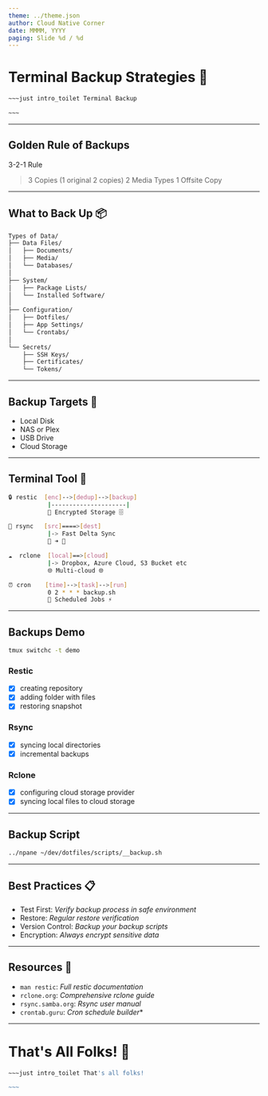 ```yaml
---
theme: ../theme.json
author: Cloud Native Corner
date: MMMM, YYYY
paging: Slide %d / %d
---
```


# Terminal Backup Strategies 💾

```bash
~~~just intro_toilet Terminal Backup

~~~
```

---

## Golden Rule of Backups


3-2-1 Rule

> 3 Copies (1 original 2 copies)
> 2 Media Types
> 1 Offsite Copy

---

## What to Back Up 📦

```bash
Types of Data/
├── Data Files/
│   ├── Documents/
│   ├── Media/
│   └── Databases/
│
├── System/
│   ├── Package Lists/
│   └── Installed Software/
│
├── Configuration/
│   ├── Dotfiles/
│   ├── App Settings/
│   └── Crontabs/
│
└── Secrets/
    ├── SSH Keys/
    ├── Certificates/
    └── Tokens/
```

---

## Backup Targets 🎯

- Local Disk
- NAS or Plex
- USB Drive
- Cloud Storage

---

## Terminal Tool 🔧

```bash
🔒 restic  [enc]-->[dedup]-->[backup]
           |---------------------|
           🔐 Encrypted Storage 🗄️

🔄 rsync   [src]====>[dest]
           |-> Fast Delta Sync
           📂 ➜ 📂

☁️  rclone  [local]==>[cloud]
           |-> Dropbox, Azure Cloud, S3 Bucket etc
           🌐 Multi-cloud 🌐

⏰ cron    [time]-->[task]-->[run]
           0 2 * * * backup.sh
           📅 Scheduled Jobs ⚡
```

---

## Backups Demo

```bash
tmux switchc -t demo
```

### Restic

- [x] creating repository
- [x] adding folder with files
- [x] restoring snapshot 

### Rsync

- [x] syncing local directories
- [x] incremental backups

### Rclone

- [x] configuring cloud storage provider
- [x] syncing local files to cloud storage

---

## Backup Script

```bash
../npane ~/dev/dotfiles/scripts/__backup.sh 
```
---

## Best Practices 📋

- Test First:      *Verify backup process in safe environment*
- Restore:         *Regular restore verification*
- Version Control: *Backup your backup scripts*
- Encryption:      *Always encrypt sensitive data*

---

## Resources 🧰

- `man restic`:      *Full restic documentation*
- `rclone.org`:      *Comprehensive rclone guide*
- `rsync.samba.org`: *Rsync user manual*
- `crontab.guru`:    *Cron schedule builder**

---

# That's All Folks! 👋

```bash
~~~just intro_toilet That's all folks!

~~~
```
